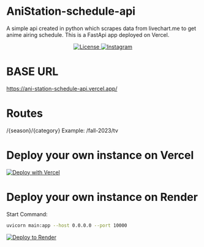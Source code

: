 # AniStation-schedule-api
A simple api created in python which scrapes data from livechart.me to get anime airing schedule.
This is a FastApi app deployed on Vercel.

<p align="center">
    <a href="https://github.com/Kawaki22/AniStation-schedule-api/blob/master/LICENSE">
    <img src="https://img.shields.io/badge/license-MIT-blue" alt="License">
  </a>
    <a href="https://www.instagram.com/pra_sidh_22/">
    <img src="https://img.shields.io/badge/instagram-pra__sidh__22-green" alt="Instagram">
  </a>
</p>

# BASE URL
https://ani-station-schedule-api.vercel.app/

# Routes
/{season}/{category}
Example: /fall-2023/tv

# Deploy your own instance on Vercel
[![Deploy with Vercel](https://vercel.com/button)](https://vercel.com/new/clone?repository-url=https%3A%2F%2Fgithub.com%2FKawaki22%2FAniStation-schedule-api)

# Deploy your own instance on Render

Start Command:
```sh
uvicorn main:app --host 0.0.0.0 --port 10000
```

[![Deploy to Render](https://render.com/images/deploy-to-render-button.svg)](https://render.com/deploy?repo=https://github.com/Kawaki22/AniStation-schedule-api)
